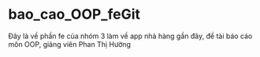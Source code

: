 # bao_cao_OOP_feGit
Đây là về phần fe của nhóm 3 làm về app nhà hàng gần đây, đề tài báo cáo môn OOP, giảng viên Phan Thị Hường
